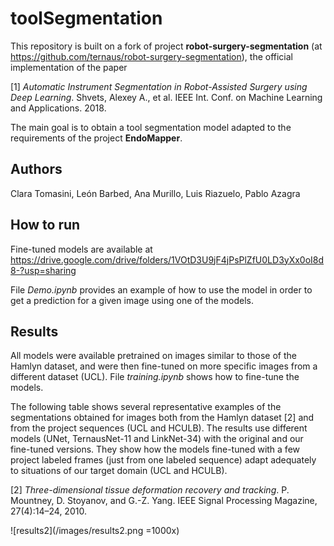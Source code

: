 # toolSegmentation
This repository is built on a fork of project **robot-surgery-segmentation** (at https://github.com/ternaus/robot-surgery-segmentation), the official implementation of the paper 

[1] *Automatic Instrument Segmentation in Robot-Assisted Surgery using Deep Learning*. Shvets, Alexey A., et al. IEEE Int. Conf. on Machine Learning and Applications. 2018.

The main goal is to obtain a tool segmentation model adapted to the requirements of the project **EndoMapper**.

## Authors
Clara Tomasini, León Barbed, Ana Murillo, Luis Riazuelo, Pablo Azagra

## How to run
Fine-tuned models are available at https://drive.google.com/drive/folders/1VOtD3U9jF4jPsPlZfU0LD3yXx0oI8d8-?usp=sharing

File *Demo.ipynb* provides an example of how to use the model in order to get a prediction for a given image using one of the models.

## Results
All models were available pretrained on images similar to those of the Hamlyn dataset, and were then fine-tuned on more specific images from a different dataset (UCL).
File *training.ipynb* shows how to fine-tune the models.

The following table shows several representative examples of the segmentations obtained for images both from the Hamlyn dataset [2] and from the project sequences (UCL and HCULB). The results use different models (UNet, TernausNet-11 and LinkNet-34) with the original and our fine-tuned versions. They show how the models fine-tuned with a few project labeled frames (just from one labeled sequence) adapt adequately to situations of our target domain (UCL and HCULB).

[2] *Three-dimensional tissue deformation recovery and tracking*. P. Mountney, D. Stoyanov, and G.-Z. Yang. IEEE Signal Processing Magazine, 27(4):14–24, 2010.

![results2](/images/results2.png =1000x)

